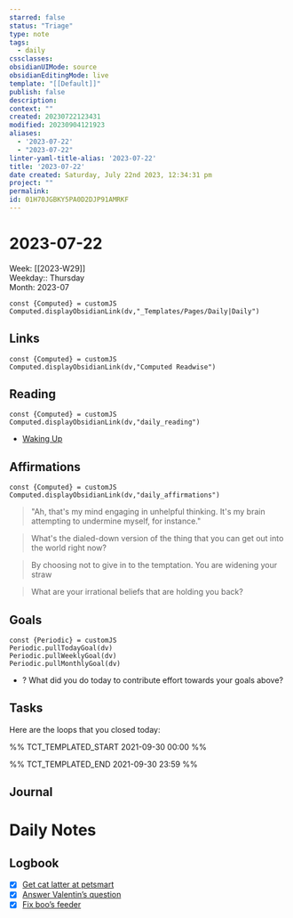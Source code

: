 ```yaml
---
starred: false
status: "Triage"
type: note
tags:
  - daily
cssclasses: 
obsidianUIMode: source
obsidianEditingMode: live
template: "[[Default]]"
publish: false
description: 
context: ""
created: 20230722123431
modified: 20230904121923
aliases:
  - '2023-07-22'
  - "2023-07-22"
linter-yaml-title-alias: '2023-07-22'
title: '2023-07-22'
date created: Saturday, July 22nd 2023, 12:34:31 pm
project: ""
permalink: 
id: 01H70JGBKY5PA0D2DJP91AMRKF
---
```


# 2023-07-22

Week: [[2023-W29]]  
Weekday:: Thursday  
Month: 2023-07

```dataviewjs
const {Computed} = customJS
Computed.displayObsidianLink(dv,"_Templates/Pages/Daily|Daily")
```

## Links

```dataviewjs
const {Computed} = customJS
Computed.displayObsidianLink(dv,"Computed Readwise")
```

## Reading

```dataviewjs
const {Computed} = customJS
Computed.displayObsidianLink(dv,"daily_reading")
```
- [Waking Up]( https://read.readwise.io/read/01gjr2j724698ts9z7mbyxz63z)


## Affirmations

```dataviewjs
const {Computed} = customJS
Computed.displayObsidianLink(dv,"daily_affirmations")
```

> "Ah, that's my mind engaging in unhelpful thinking. It's my brain attempting to undermine myself, for instance."

> What's the dialed-down version of the thing that you can get out into the world right now?

> By choosing not to give in to the temptation. You are widening your straw

> What are your irrational beliefs that are holding you back?

## Goals

```dataviewjs
const {Periodic} = customJS
Periodic.pullTodayGoal(dv)
Periodic.pullWeeklyGoal(dv)
Periodic.pullMonthlyGoal(dv)
```
- ? What did you do today to contribute effort towards your goals above?

## Tasks

Here are the loops that you closed today:

%% TCT_TEMPLATED_START 2021-09-30 00:00 %%

%% TCT_TEMPLATED_END 2021-09-30 23:59 %%

## Journal



# Daily Notes


## Logbook
- [x] [Get cat latter at petsmart](things:///show?id=3fvpyjYZ3E58EQngRjezyZ)
- [x] [Answer Valentin’s question](things:///show?id=UKTXMpKyCmBsQoY1xHnNm2)
- [x] [Fix boo’s feeder](things:///show?id=MWiorP7uHVEEUJLnRiwaP8)
